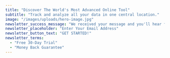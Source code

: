 ```yaml
---
title: "Discover The World's Most Advanced Online Tool"
subtitle: "Track and analyze all your data in one central location."
image: "/images/uploads/hero-image.jpg"
newsletter_success_message: "We received your message and you'll hear from us soon. Thank You!"
newsletter_placeholder: "Enter Your Email Address"
newsletter_button_text: "GET STARTED!"
newsletter_terms:
  - "Free 30-Day Trial"
  - "Money Back Guarantee"
---
```

